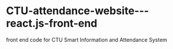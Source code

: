 # CTU-attendance-website---react.js-front-end
front end code for CTU Smart Information and Attendance System
